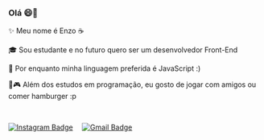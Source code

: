 ### Olá 😄👋

✨ Meu nome é Enzo ☕

🎓 Sou estudante e no futuro quero ser um desenvolvedor Front-End

💜 Por enquanto minha linguagem preferida é JavaScript :)

🍔🎮 Além dos estudos em programação, eu gosto de jogar com amigos ou comer hamburger :p

</br>

[![Instagram Badge](https://img.shields.io/badge/Instagram-E4405F?style=for-the-badge&logo=instagram&logoColor=white)](https://www.linkedin.com/in/julia-vaz/) ⠀
[![Gmail Badge](https://img.shields.io/badge/GMAIL-D14836?style=flat-square;for-the-badge&logo=gmail&logoColor=white&link=mailto:hello@juliavaz.me)](mailto:hello@juliavaz.me) 
